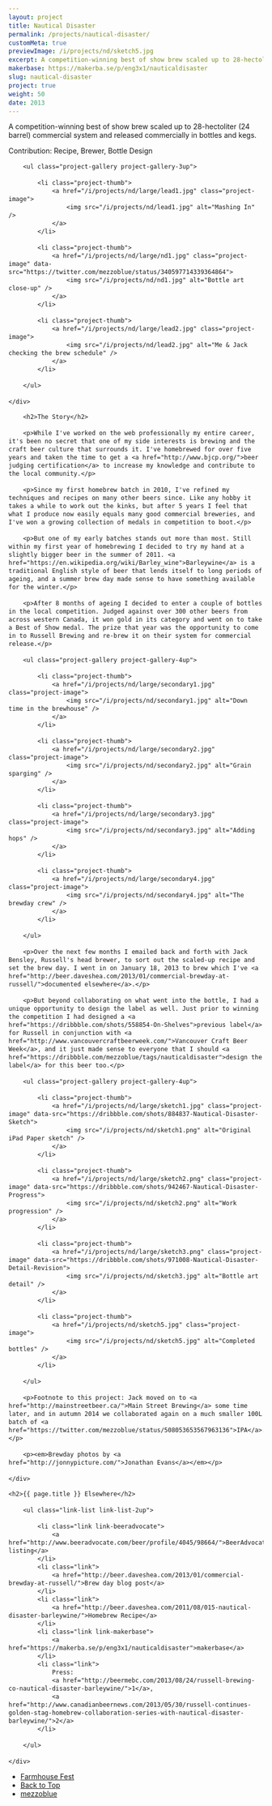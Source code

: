 ```yaml
---
layout: project
title: Nautical Disaster
permalink: /projects/nautical-disaster/
customMeta: true
previewImage: /i/projects/nd/sketch5.jpg
excerpt: A competition-winning best of show brew scaled up to 28-hectoliter (24 barrel) commercial system and released commercially in bottles and kegs.
makerbase: https://makerba.se/p/eng3x1/nauticaldisaster
slug: nautical-disaster
project: true
weight: 50
date: 2013
---
```


<section id="summary" class="project-section">
	<div class="wrap">
		<div class="project-summary">
			<p>A competition-winning best of show brew scaled up to 28-hectoliter (24 barrel) commercial system and released commercially in bottles and kegs.</p>
			<p class="project-role">Contribution: Recipe, Brewer, Bottle Design</p>
		</div>

		<ul class="project-gallery project-gallery-3up">

			<li class="project-thumb">
				<a href="/i/projects/nd/large/lead1.jpg" class="project-image">
					<img src="/i/projects/nd/lead1.jpg" alt="Mashing In" />
				</a>
			</li>

			<li class="project-thumb">
				<a href="/i/projects/nd/large/nd1.jpg" class="project-image" data-src="https://twitter.com/mezzoblue/status/340597714339364864">
					<img src="/i/projects/nd/nd1.jpg" alt="Bottle art close-up" />
				</a>
			</li>

			<li class="project-thumb">
				<a href="/i/projects/nd/large/lead2.jpg" class="project-image">
					<img src="/i/projects/nd/lead2.jpg" alt="Me & Jack checking the brew schedule" />
				</a>
			</li>

		</ul>

	</div>
</section>


<section id="story" class="project-section project-story">
	<div class="wrap">

		<h2>The Story</h2>

		<p>While I've worked on the web professionally my entire career, it's been no secret that one of my side interests is brewing and the craft beer culture that surrounds it. I've homebrewed for over five years and taken the time to get a <a href="http://www.bjcp.org/">beer judging certification</a> to increase my knowledge and contribute to the local community.</p>

		<p>Since my first homebrew batch in 2010, I've refined my techniques and recipes on many other beers since. Like any hobby it takes a while to work out the kinks, but after 5 years I feel that what I produce now easily equals many good commercial breweries, and I've won a growing collection of medals in competition to boot.</p>

		<p>But one of my early batches stands out more than most. Still within my first year of homebrewing I decided to try my hand at a slightly bigger beer in the summer of 2011. <a href="https://en.wikipedia.org/wiki/Barley_wine">Barleywine</a> is a traditional English style of beer that lends itself to long periods of ageing, and a summer brew day made sense to have something available for the winter.</p>

		<p>After 8 months of ageing I decided to enter a couple of bottles in the local competition. Judged against over 300 other beers from across western Canada, it won gold in its category and went on to take a Best of Show medal. The prize that year was the opportunity to come in to Russell Brewing and re-brew it on their system for commercial release.</p>

		<ul class="project-gallery project-gallery-4up">

			<li class="project-thumb">
				<a href="/i/projects/nd/large/secondary1.jpg" class="project-image">
					<img src="/i/projects/nd/secondary1.jpg" alt="Down time in the brewhouse" />
				</a>
			</li>

			<li class="project-thumb">
				<a href="/i/projects/nd/large/secondary2.jpg" class="project-image">
					<img src="/i/projects/nd/secondary2.jpg" alt="Grain sparging" />
				</a>
			</li>

			<li class="project-thumb">
				<a href="/i/projects/nd/large/secondary3.jpg" class="project-image">
					<img src="/i/projects/nd/secondary3.jpg" alt="Adding hops" />
				</a>
			</li>

			<li class="project-thumb">
				<a href="/i/projects/nd/large/secondary4.jpg" class="project-image">
					<img src="/i/projects/nd/secondary4.jpg" alt="The brewday crew" />
				</a>
			</li>

		</ul>

		<p>Over the next few months I emailed back and forth with Jack Bensley, Russell's head brewer, to sort out the scaled-up recipe and set the brew day. I went in on January 18, 2013 to brew which I've <a href="http://beer.daveshea.com/2013/01/commercial-brewday-at-russell/">documented elsewhere</a>.</p>

		<p>But beyond collaborating on what went into the bottle, I had a unique opportunity to design the label as well. Just prior to winning the competition I had designed a <a href="https://dribbble.com/shots/558854-On-Shelves">previous label</a> for Russell in conjunction with <a href="http://www.vancouvercraftbeerweek.com/">Vancouver Craft Beer Week</a>, and it just made sense to everyone that I should <a href="https://dribbble.com/mezzoblue/tags/nauticaldisaster">design the label</a> for this beer too.</p>

		<ul class="project-gallery project-gallery-4up">

			<li class="project-thumb">
				<a href="/i/projects/nd/large/sketch1.jpg" class="project-image" data-src="https://dribbble.com/shots/884837-Nautical-Disaster-Sketch">
					<img src="/i/projects/nd/sketch1.png" alt="Original iPad Paper sketch" />
				</a>
			</li>

			<li class="project-thumb">
				<a href="/i/projects/nd/large/sketch2.png" class="project-image" data-src="https://dribbble.com/shots/942467-Nautical-Disaster-Progress">
					<img src="/i/projects/nd/sketch2.png" alt="Work progression" />
				</a>
			</li>

			<li class="project-thumb">
				<a href="/i/projects/nd/large/sketch3.png" class="project-image" data-src="https://dribbble.com/shots/971008-Nautical-Disaster-Detail-Revision">
					<img src="/i/projects/nd/sketch3.jpg" alt="Bottle art detail" />
				</a>
			</li>

			<li class="project-thumb">
				<a href="/i/projects/nd/sketch5.jpg" class="project-image">
					<img src="/i/projects/nd/sketch5.jpg" alt="Completed bottles" />
				</a>
			</li>

		</ul>

		<p>Footnote to this project: Jack moved on to <a href="http://mainstreetbeer.ca/">Main Street Brewing</a> some time later, and in autumn 2014 we collaborated again on a much smaller 100L batch of <a href="https://twitter.com/mezzoblue/status/508053653567963136">IPA</a>.</p>

		<p><em>Brewday photos by <a href="http://jonnypicture.com/">Jonathan Evans</a></em></p>

	</div>
</section>


<section id="elsewhere" class="project-section project-elsewhere">
	<div class="wrap">

	<h2>{{ page.title }} Elsewhere</h2>

		<ul class="link-list link-list-2up">

			<li class="link link-beeradvocate">
				<a href="http://www.beeradvocate.com/beer/profile/4045/98664/">BeerAdvocate listing</a>
			</li>
			<li class="link">
				<a href="http://beer.daveshea.com/2013/01/commercial-brewday-at-russell/">Brew day blog post</a>
			</li>
			<li class="link">
				<a href="http://beer.daveshea.com/2011/08/015-nautical-disaster-barleywine/">Homebrew Recipe</a>
			</li>
			<li class="link link-makerbase">
				<a href="https://makerba.se/p/eng3x1/nauticaldisaster">makerbase</a>
			</li>
			<li class="link">
				Press: 
				<a href="http://beermebc.com/2013/08/24/russell-brewing-co-nautical-disaster-barleywine/">1</a>,
				<a href="http://www.canadianbeernews.com/2013/05/30/russell-continues-golden-stag-homebrew-collaboration-series-with-nautical-disaster-barleywine/">2</a>
			</li>

		</ul>

	</div>
</section>


<section class="project-nav">
	<ul>
		<li class="project-prev">
			<a href="/projects/farmhouse-fest/" class="link">
				Farmhouse Fest
			</a>
		</li>
		<li class="project-top">
			<a href="#top" class="link">
				Back to Top
			</a>
		</li>
		<li class="project-next">
			<a href="/projects/mezzoblue/" class="link">
				mezzoblue
			</a>
		</li>
	</ul>
</section>
